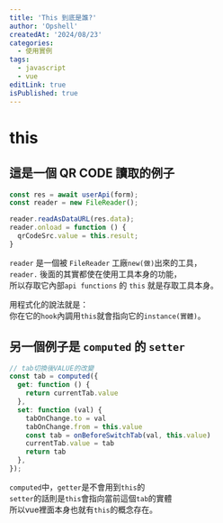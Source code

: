 ```yaml
---
title: 'This 到底是誰?'
author: 'Opshell'
createdAt: '2024/08/23'
categories:
  - 使用實例
tags:
  - javascript
  - vue
editLink: true
isPublished: true
---
```


# this

## 這是一個 QR CODE 讀取的例子

```javascript
const res = await userApi(form);
const reader = new FileReader();

reader.readAsDataURL(res.data);
reader.onload = function () {
  qrCodeSrc.value = this.result;
}
```

`reader` 是一個被 `FileReader` 工廠`new(做)`出來的工具，<br />
`reader.` 後面的其實都使在使用工具本身的功能，<br />
所以存取它內部`api functions` 的 `this` 就是存取工具本身。<br />

用程式化的說法就是：<br />
你在它的`hook`內調用`this`就會指向它的`instance(實體)`。<br />


## 另一個例子是 `computed` 的 `setter`

```javascript
// tab切換後VALUE的改變
const tab = computed({
  get: function () {
    return currentTab.value
  },
  set: function (val) {
    tabOnChange.to = val
    tabOnChange.from = this.value
    const tab = onBeforeSwitchTab(val, this.value)
    currentTab.value = tab
    return tab
  },
});
```

`computed`中，`getter`是不會用到`this`的<br />
`setter`的話則是`this`會指向當前這個`tab`的實體<br />
所以vue裡面本身也就有`this`的概念存在。